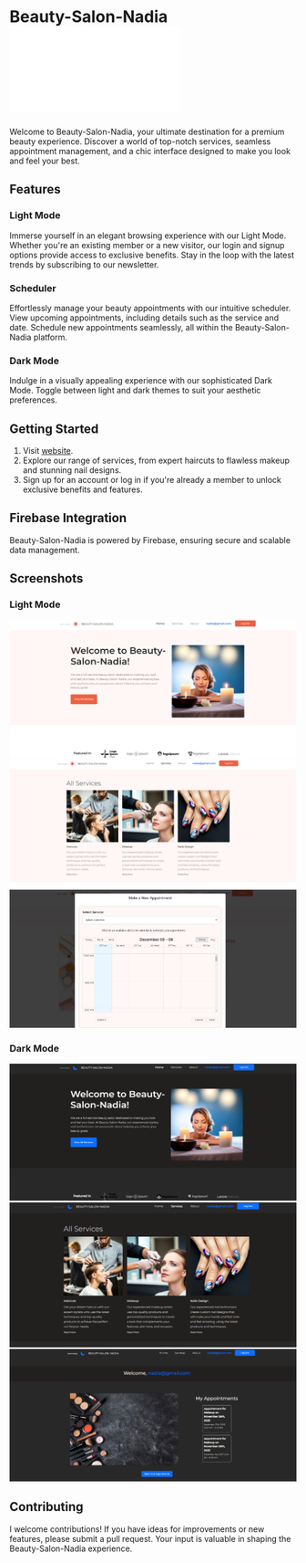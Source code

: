 # Beauty-Salon-Nadia ![icon]("./../src/assets/icons/beauty-salon-logo.html)

Welcome to Beauty-Salon-Nadia, your ultimate destination for a premium beauty experience. Discover a world of top-notch services, seamless appointment management, and a chic interface designed to make you look and feel your best.

## Features

### Light Mode

Immerse yourself in an elegant browsing experience with our Light Mode. Whether you're an existing member or a new visitor, our login and signup options provide access to exclusive benefits. Stay in the loop with the latest trends by subscribing to our newsletter.

### Scheduler

Effortlessly manage your beauty appointments with our intuitive scheduler. View upcoming appointments, including details such as the service and date. Schedule new appointments seamlessly, all within the Beauty-Salon-Nadia platform.

### Dark Mode

Indulge in a visually appealing experience with our sophisticated Dark Mode. Toggle between light and dark themes to suit your aesthetic preferences.

## Getting Started

1. Visit [website](https://nadia-beauty-salon.netlify.app).
2. Explore our range of services, from expert haircuts to flawless makeup and stunning nail designs.
3. Sign up for an account or log in if you're already a member to unlock exclusive benefits and features.

## Firebase Integration

Beauty-Salon-Nadia is powered by Firebase, ensuring secure and scalable data management.

## Screenshots

### Light Mode

![Light Mode Screenshot]("./../src/screen%20shots/light%20mode.PNG)
![Light Mode Screenshot]("./../src/screen%20shots/services%20light%20mode.PNG)
![Light Mode Screenshot]("./../src/screen%20shots/scheduler%20light%20mode.PNG)


### Dark Mode

![Dark Mode Screenshot](././src/screen%20shots/darkmode.PNG)
![Dark Mode Screenshot](././src/screen%20shots/services%20darkmode.PNG)
![Dark Mode Screenshot](././src/screen%20shots/userpage%20dakmode.PNG)


## Contributing

I welcome contributions! If you have ideas for improvements or new features, please submit a pull request. Your input is valuable in shaping the Beauty-Salon-Nadia experience.

